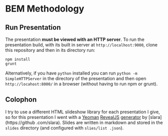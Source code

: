 # BEM Methodology

## Run Presentation

The presentation **must be viewed with an HTTP server**.  To run the presentation build,
with its built in server at `http://localhost:9000`,
clone this repository and then in its directory run:

    npm install
    grunt

Alternatively, if you have `python` installed you can run
`python -m SimpleHTTPServer` in the directory of the presentation and then open `http://locahost:8000/` in a browser
(without having to run npm or grunt).

## Colophon

I try to use a different HTML slideshow library for each presentation I give, so for this presentation I went with a
[Yeoman](http://yeoman.io/) [RevealJS](http://lab.hakim.se/reveal-js/) [generator](https://github.com/slara/generator-reveal) by [slara](https://github
.com/slara).  Slides are written in markdown and stored in the `slides` directory (and configured with `slies/list
.json`).
